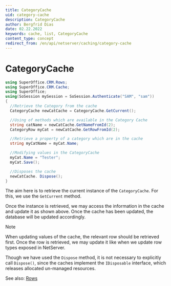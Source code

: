 ```yaml
---
title: CategoryCache
uid: category-cache
description: CategoryCache
author: Bergfrid Dias
date: 02.22.2022
keywords: cache, list, CategoryCache
content_type: concept
redirect_from: /en/api/netserver/caching/category-cache
---
```


# CategoryCache

```csharp
using SuperOffice.CRM.Rows;
using SuperOffice.CRM.Cache;
using SuperOffice;
using(SoSession mySession = SoSession.Authenticate("SAM", "sam"))
{
  //Retrieve the Category from the cache
  CategoryCache newCatCache = CategoryCache.GetCurrent();

  //Using of methods which are available in the Category Cache
  string catName = newCatCache.GetNameFromId(2);
  CategoryRow myCat = newCatCache.GetRowFromId(2);

  //Retrieve a property of a category which are in the cache
  string myCatName = myCat.Name;

  //Modifying values in the CategoryCache
  myCat.Name = "Tester";
  myCat.Save();

  //Disposes the cache
  newCatCache. Dispose();
}
```

The aim here is to retrieve the current instance of the `CategoryCache`. For this, we use the `GetCurrent` method.

Once the instance is retrieved, we may access the information in the cache and update it as shown above. Once the cache has been updated, the database will be updated accordingly.

> [!NOTE]
> When updating values of the cache, the relevant row should be retrieved first. Once the row is retrieved, we may update it like when we update row types exposed in NetServer.

Though we have used the `Dispose` method, it is not necessary to explicitly call `Dispose()`, since the caches implement the `IDisposable` interface, which releases allocated un-managed resources.

See also: [Rows][1]

<!-- Referenced links -->
[1]: ../rows/index.md
